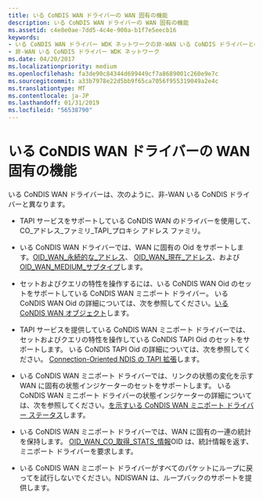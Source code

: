 ```yaml
---
title: いる CoNDIS WAN ドライバーの WAN 固有の機能
description: いる CoNDIS WAN ドライバーの WAN 固有の機能
ms.assetid: c4e8e0ae-7dd5-4c4e-900a-b1f7e5eecb16
keywords:
- いる CoNDIS WAN ドライバー WDK ネットワークの非-WAN いる CoNDIS ドライバーとの比較
- 非-WAN いる CoNDIS ドライバー WDK ネットワーク
ms.date: 04/20/2017
ms.localizationpriority: medium
ms.openlocfilehash: fa3de90c84344d699449cf7a8689001c260e9e7c
ms.sourcegitcommit: a33b7978e22d5bb9f65ca7056f955319049a2e4c
ms.translationtype: MT
ms.contentlocale: ja-JP
ms.lasthandoff: 01/31/2019
ms.locfileid: "56538790"
---
```

# <a name="wan-specific-capabilities-of-condis-wan-drivers"></a>いる CoNDIS WAN ドライバーの WAN 固有の機能





いる CoNDIS WAN ドライバーは、次のように、非-WAN いる CoNDIS ドライバーと異なります。

-   TAPI サービスをサポートしている CoNDIS WAN のドライバーを使用して、CO\_アドレス\_ファミリ\_TAPI\_プロキシ アドレス ファミリ。

-   いる CoNDIS WAN ドライバーでは、WAN に固有の Oid をサポートします。[OID\_WAN\_永続的な\_アドレス](https://msdn.microsoft.com/library/windows/hardware/ff561220)、 [OID\_WAN\_現在\_アドレス](https://msdn.microsoft.com/library/windows/hardware/ff561200)、および[OID\_WAN\_MEDIUM\_サブタイプ](https://msdn.microsoft.com/library/windows/hardware/ff561216)します。

-   セットおよびクエリの特性を操作するには、いる CoNDIS WAN Oid のセットをサポートしている CoNDIS WAN ミニポート ドライバー。 いる CoNDIS WAN Oid の詳細については、次を参照してください。[いる CoNDIS WAN オブジェクト](https://msdn.microsoft.com/library/windows/hardware/ff545146)します。

-   TAPI サービスを提供している CoNDIS WAN ミニポート ドライバーでは、セットおよびクエリの特性を操作している CoNDIS TAPI Oid のセットをサポートします。 いる CoNDIS TAPI Oid の詳細については、次を参照してください。 [Connection-Oriented NDIS の TAPI 拡張](https://msdn.microsoft.com/library/windows/hardware/ff570924)します。

-   いる CoNDIS WAN ミニポート ドライバーでは、リンクの状態の変化を示す WAN に固有の状態インジケーターのセットをサポートします。 いる CoNDIS WAN ミニポート ドライバーの状態インジケーターの詳細については、次を参照してください。[を示すいる CoNDIS WAN ミニポート ドライバー ステータス](indicating-condis-wan-miniport-driver-status.md)します。

-   いる CoNDIS WAN ミニポート ドライバーでは、WAN に固有の一連の統計を保持します。 [OID\_WAN\_CO\_取得\_STATS\_情報](https://msdn.microsoft.com/library/windows/hardware/ff569820)OID は、統計情報を返す、ミニポート ドライバーを要求します。

-   いる CoNDIS WAN ミニポート ドライバーがすべてのパケットにループに戻ってを試行しないでください。NDISWAN は、ループバックのサポートを提供します。

 

 





